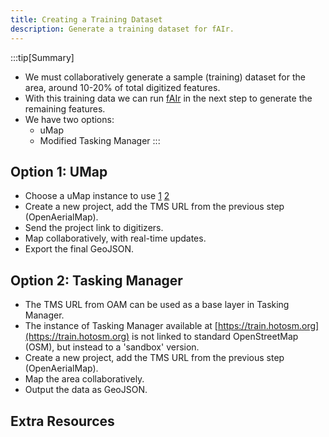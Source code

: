 ```yaml
---
title: Creating a Training Dataset
description: Generate a training dataset for fAIr.
---
```


:::tip[Summary]

- We must collaboratively generate a sample (training) dataset for the area,
  around 10-20% of total digitized features.
- With this training data we can run [fAIr](./b-fair.md) in the next step to
  generate the remaining features.
- We have two options:
  - uMap
  - Modified Tasking Manager
    :::

## Option 1: UMap

- Choose a uMap instance to use [1](https://umap.openstreetmap.fr/en/)
  [2](https://umap.hotosm.org)
- Create a new project, add the TMS URL from the previous step (OpenAerialMap).
- Send the project link to digitizers.
- Map collaboratively, with real-time updates.
- Export the final GeoJSON.

## Option 2: Tasking Manager

- The TMS URL from OAM can be used as a base layer in Tasking Manager.
- The instance of Tasking Manager available at
  [https://train.hotosm.org](https://train.hotosm.org) is
  not linked to standard OpenStreetMap (OSM), but instead to a 'sandbox' version.
- Create a new project, add the TMS URL from the previous step (OpenAerialMap).
- Map the area collaboratively.
- Output the data as GeoJSON.

## Extra Resources
